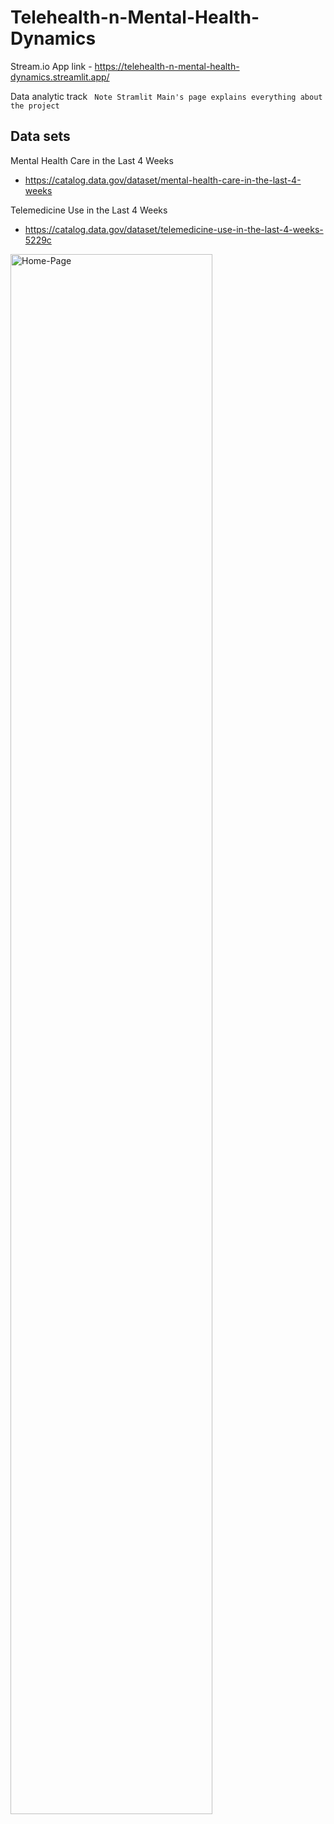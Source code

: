 # Telehealth-n-Mental-Health-Dynamics
Stream.io App link - https://telehealth-n-mental-health-dynamics.streamlit.app/

Data analytic track
``` Note Stramlit Main's page explains everything about the project```

 ## Data sets 
Mental Health Care in the Last 4 Weeks 
- https://catalog.data.gov/dataset/mental-health-care-in-the-last-4-weeks
  
Telemedicine Use in the Last 4 Weeks
- https://catalog.data.gov/dataset/telemedicine-use-in-the-last-4-weeks-5229c

<img src="https://github.com/umangptl/Telehealth-n-Mental-Health-Dynamics/blob/main/Picture.png" width="80%" alt="Home-Page">
